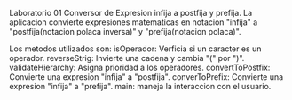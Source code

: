 Laboratorio 01
Conversor de Expresion infija a postfija y prefija.
La aplicacion convierte expresiones matematicas en notacion "infija" a "postfija(notacion polaca inversa)" y "prefija(notacion polaca)".

Los metodos utilizados son:
isOperador: Verficia si un caracter es un operador.
reverseStrig: Invierte una cadena y cambia "(" por ")".
validateHierarchy: Asigna prioridad a los operadores.
convertToPostfix: Convierte una expresion "infija" a "postfija".
converToPrefix: Convierte una expresion "infija" a "prefija".
main: maneja la interaccion con el usuario. 
